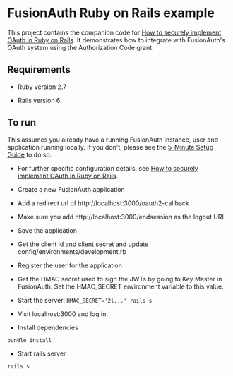 # FusionAuth Ruby on Rails example

This project contains the companion code for [How to securely implement OAuth in Ruby on Rails](https://fusionauth.io/blog/2020/12/14/how-to-securely-implement-oauth-rails/). It demonstrates how to integrate with FusionAuth's OAuth system using the Authorization Code grant.

## Requirements

* Ruby version
2.7

* Rails version
6

## To run

This assumes you already have a running FusionAuth instance, user and application running locally. If you don't, please see the [5-Minute Setup Guide](https://fusionauth.io/docs/v1/tech/5-minute-setup-guide) to do so.

* For further specific configuration details, see [How to securely implement OAuth in Ruby on Rails](https://fusionauth.io/blog/2020/12/14/how-to-securely-implement-oauth-rails/).

* Create a new FusionAuth application
* Add a redirect url of http://localhost:3000/oauth2-callback
* Make sure you add http://localhost:3000/endsession as the logout URL
* Save the application
* Get the client id and client secret and update config/environments/development.rb 
* Register the user for the application
* Get the HMAC secret used to sign the JWTs by going to Key Master in FusionAuth. Set the HMAC_SECRET environment variable to this value. 
* Start the server: `HMAC_SECRET='2l...' rails s`
* Visit localhost:3000 and log in.

* Install dependencies
```
bundle install
```

* Start rails server
```
rails s
```

